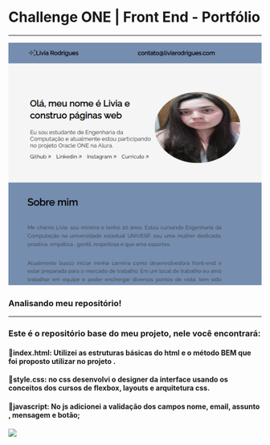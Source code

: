 # Challenge ONE | Front End - Portfólio
---

<p align="center" >
     <img width="600" heigth="600" src="assets/img/print-tela.png">
</p>

### Analisando meu repositório!
---
### Este é o repositório base do meu projeto, nele você encontrará:
#### 🔹index.html: Utilizei as estruturas básicas do html e o método BEM que foi proposto utilizar no projeto .
#### 🔹style.css: no css desenvolvi o designer da interface usando os conceitos dos cursos de flexbox, layouts e arquitetura css.
#### 🔹javascript: No js adicionei a validação dos campos nome, email, assunto , mensagem e botão;


 <a href="https://www.linkedin.com/company/alura-latam/mycompany/" target="_blank">
<img src="https://img.shields.io/badge/-LinkedIn-%230077B5?style=for-the-badge&logo=linkedin&logoColor=white" target="_blank"></a>

